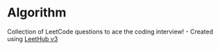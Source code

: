 # Algorithm
Collection of LeetCode questions to ace the coding interview! - Created using [LeetHub v3](https://github.com/raphaelheinz/LeetHub-3.0)
